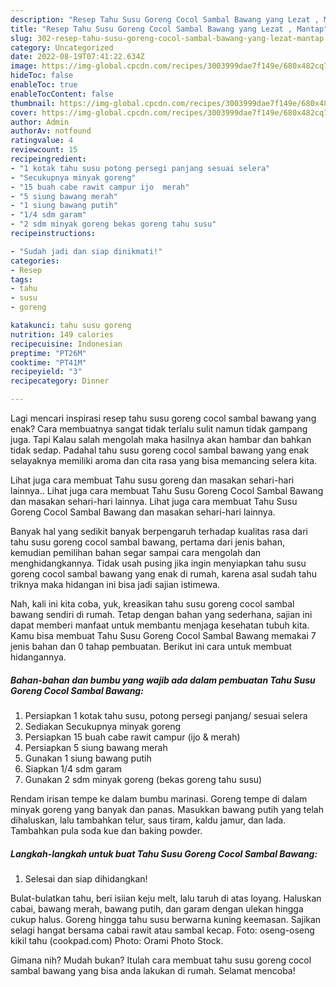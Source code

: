 ```yaml
---
description: "Resep Tahu Susu Goreng Cocol Sambal Bawang yang Lezat , Mantap"
title: "Resep Tahu Susu Goreng Cocol Sambal Bawang yang Lezat , Mantap"
slug: 302-resep-tahu-susu-goreng-cocol-sambal-bawang-yang-lezat-mantap
category: Uncategorized
date: 2022-08-19T07:41:22.634Z
image: https://img-global.cpcdn.com/recipes/3003999dae7f149e/680x482cq70/tahu-susu-goreng-cocol-sambal-bawang-foto-resep-utama.jpg
hideToc: false
enableToc: true
enableTocContent: false
thumbnail: https://img-global.cpcdn.com/recipes/3003999dae7f149e/680x482cq70/tahu-susu-goreng-cocol-sambal-bawang-foto-resep-utama.jpg
cover: https://img-global.cpcdn.com/recipes/3003999dae7f149e/680x482cq70/tahu-susu-goreng-cocol-sambal-bawang-foto-resep-utama.jpg
author: Admin
authorAv: notfound
ratingvalue: 4
reviewcount: 15
recipeingredient:
- "1 kotak tahu susu potong persegi panjang sesuai selera"
- "Secukupnya minyak goreng"
- "15 buah cabe rawit campur ijo  merah"
- "5 siung bawang merah"
- "1 siung bawang putih"
- "1/4 sdm garam"
- "2 sdm minyak goreng bekas goreng tahu susu"
recipeinstructions:

- "Sudah jadi dan siap dinikmati!"
categories:
- Resep
tags:
- tahu
- susu
- goreng

katakunci: tahu susu goreng 
nutrition: 149 calories
recipecuisine: Indonesian
preptime: "PT26M"
cooktime: "PT41M"
recipeyield: "3"
recipecategory: Dinner

---
```



Lagi mencari inspirasi resep tahu susu goreng cocol sambal bawang yang enak? Cara membuatnya sangat tidak terlalu sulit namun tidak gampang juga. Tapi Kalau salah mengolah maka hasilnya akan hambar dan bahkan tidak sedap. Padahal tahu susu goreng cocol sambal bawang yang enak selayaknya memiliki aroma dan cita rasa yang bisa memancing selera kita.


Lihat juga cara membuat Tahu susu goreng dan masakan sehari-hari lainnya.. Lihat juga cara membuat Tahu Susu Goreng Cocol Sambal Bawang dan masakan sehari-hari lainnya. Lihat juga cara membuat Tahu Susu Goreng Cocol Sambal Bawang dan masakan sehari-hari lainnya.

Banyak hal yang sedikit banyak berpengaruh terhadap kualitas rasa dari tahu susu goreng cocol sambal bawang, pertama dari jenis bahan, kemudian pemilihan bahan segar sampai cara mengolah dan menghidangkannya. Tidak usah pusing jika ingin menyiapkan tahu susu goreng cocol sambal bawang yang enak di rumah, karena asal sudah tahu triknya maka hidangan ini bisa jadi sajian istimewa.


Nah, kali ini kita coba, yuk, kreasikan tahu susu goreng cocol sambal bawang sendiri di rumah. Tetap dengan bahan yang sederhana, sajian ini dapat memberi manfaat untuk membantu menjaga kesehatan tubuh kita. Kamu bisa membuat Tahu Susu Goreng Cocol Sambal Bawang memakai 7 jenis bahan dan 0 tahap pembuatan. Berikut ini cara untuk membuat hidangannya.

<!--inarticleads1-->

##### Bahan-bahan dan bumbu yang wajib ada dalam pembuatan Tahu Susu Goreng Cocol Sambal Bawang:

1. Persiapkan 1 kotak tahu susu, potong persegi panjang/ sesuai selera
1. Sediakan Secukupnya minyak goreng
1. Persiapkan 15 buah cabe rawit campur (ijo &amp; merah)
1. Persiapkan 5 siung bawang merah
1. Gunakan 1 siung bawang putih
1. Siapkan 1/4 sdm garam
1. Gunakan 2 sdm minyak goreng (bekas goreng tahu susu)


Rendam irisan tempe ke dalam bumbu marinasi. Goreng tempe di dalam minyak goreng yang banyak dan panas. Masukkan bawang putih yang telah dihaluskan, lalu tambahkan telur, saus tiram, kaldu jamur, dan lada. Tambahkan pula soda kue dan baking powder. 

<!--inarticleads2-->

##### Langkah-langkah untuk buat Tahu Susu Goreng Cocol Sambal Bawang:


1. Selesai dan siap dihidangkan!

Bulat-bulatkan tahu, beri isiian keju melt, lalu taruh di atas loyang. Haluskan cabai, bawang merah, bawang putih, dan garam dengan ulekan hingga cukup halus. Goreng hingga tahu susu berwarna kuning keemasan. Sajikan selagi hangat bersama cabai rawit atau sambal kecap. Foto: oseng-oseng kikil tahu (cookpad.com) Photo: Orami Photo Stock. 

Gimana nih? Mudah bukan? Itulah cara membuat tahu susu goreng cocol sambal bawang yang bisa anda lakukan di rumah. Selamat mencoba!

